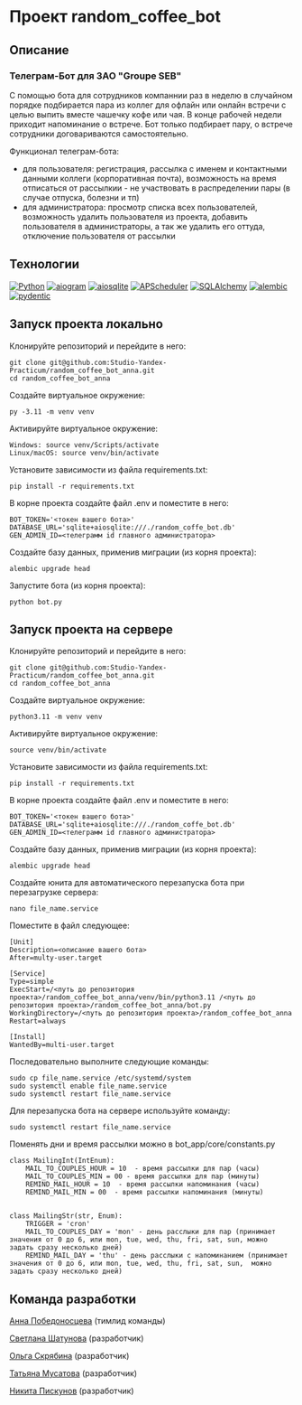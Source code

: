 # Проект random_coffee_bot

## Описание

### Телеграм-Бот для ЗАО "Groupe SEB" ###
С помощью бота для сотрудников компаннии раз в неделю в случайном порядке подбирается пара из коллег для офлайн или онлайн встречи с целью выпить вместе чашечку кофе или чая. В конце рабочей недели приходит напоминание о встрече. Бот только подбирает пару, о встрече сотрудники договариваются самостоятельно.

Функционал телеграм-бота:
- для пользователя: регистрация, рассылка с именем и контактными данными коллеги (корпоративная почта), возможность на время отписаться от рассылкии -  не участвовать в распределении пары (в случае отпуска, болезни и тп) 
- для администратора: просмотр списка всех пользователей, возможность удалить пользователя из проекта, добавить пользователя в администраторы, а так же удалить его оттуда, отключение пользователя от рассылки

## Технологии
[![Python](https://img.shields.io/badge/python-3.11-blue?logo=python)](https://www.python.org/)
[![aiogram](https://img.shields.io/badge/aiogram-3.4-blue)](https://docs.aiogram.dev/en/latest/)
[![aiosqlite](https://img.shields.io/badge/aiosqlite-blue)](https://pypi.org/project/aiosqlite/)
[![APScheduler](https://img.shields.io/badge/APScheduler-blue)](https://docs-python.ru/packages/modul-apscheduler-python/)
[![SQLAlchemy](https://img.shields.io/badge/SQLAlchemy-blue)](https://docs.sqlalchemy.org/en/20/)
[![alembic](https://img.shields.io/badge/alembic-blue)](https://alembic.sqlalchemy.org/en/latest/)
[![pydentic](https://img.shields.io/badge/pydentic-blue)](https://pydantic-docs.helpmanual.io/)


## Запуск проекта локально

Клонируйте репозиторий и перейдите в него:

```
git clone git@github.com:Studio-Yandex-Practicum/random_coffee_bot_anna.git
cd random_coffee_bot_anna
```

Создайте виртуальное окружение:
```
py -3.11 -m venv venv
```
Активируйте виртуальное окружение:
```
Windows: source venv/Scripts/activate
Linux/macOS: source venv/bin/activate
```
Установите зависимости из файла requirements.txt:
```
pip install -r requirements.txt
```
В корне проекта создайте файл .env и поместите в него:
```
BOT_TOKEN='<токен вашего бота>'
DATABASE_URL='sqlite+aiosqlite:///./random_coffe_bot.db'
GEN_ADMIN_ID=<телеграмм id главного администратора>
```
Создайте базу данных, применив миграции (из корня проекта):
```
alembic upgrade head
```
Запустите бота (из корня проекта):
```
python bot.py
```
## Запуск проекта на сервере
Клонируйте репозиторий и перейдите в него:
```
git clone git@github.com:Studio-Yandex-Practicum/random_coffee_bot_anna.git
cd random_coffee_bot_anna
```
Создайте виртуальное окружение:
```
python3.11 -m venv venv
```
Активируйте виртуальное окружение:
```
source venv/bin/activate
```
Установите зависимости из файла requirements.txt:
```
pip install -r requirements.txt
```
В корне проекта создайте файл .env и поместите в него:
```
BOT_TOKEN='<токен вашего бота>'
DATABASE_URL='sqlite+aiosqlite:///./random_coffe_bot.db'
GEN_ADMIN_ID=<телеграмм id главного администратора>
```
Создайте базу данных, применив миграции (из корня проекта):
```
alembic upgrade head
```
Создайте юнита для автоматического перезапуска бота при перезагрузке сервера:
```
nano file_name.service
```
Поместите в файл следующее:
```
[Unit]
Description=<описание вашего бота>
After=multy-user.target

[Service]
Type=simple
ExecStart=/<путь до репозитория проекта>/random_coffee_bot_anna/venv/bin/python3.11 /<путь до репозитория проекта>/random_coffee_bot_anna/bot.py
WorkingDirectory=/<путь до репозитория проекта>/random_coffee_bot_anna
Restart=always

[Install]
WantedBy=multi-user.target
```
Последовательно выполните следующие команды:
```
sudo cp file_name.service /etc/systemd/system
sudo systemctl enable file_name.service
sudo systemctl restart file_name.service
```
Для перезапуска бота на сервере используйте команду:
```
sudo systemctl restart file_name.service
```
Поменять дни и время рассылки можно в bot_app/core/constants.py
```
class MailingInt(IntEnum):
    MAIL_TO_COUPLES_HOUR = 10  - время рассылки для пар (часы)
    MAIL_TO_COUPLES_MIN = 00 - время рассылки для пар (минуты)
    REMIND_MAIL_HOUR = 10  - время рассылки напоминания (часы)
    REMIND_MAIL_MIN = 00  - время рассылки напоминания (минуты)


class MailingStr(str, Enum):
    TRIGGER = 'cron'
    MAIL_TO_COUPLES_DAY = 'mon' - день расслыки для пар (принимает значения от 0 до 6, или mon, tue, wed, thu, fri, sat, sun, можно задать сразу несколько дней)
    REMIND_MAIL_DAY = 'thu' - день расслыки с напоминанием (принимает значения от 0 до 6, или mon, tue, wed, thu, fri, sat, sun,  можно задать сразу несколько дней)
```


## Команда разработки

[Анна Победоносцева](https://github.com/ZebraHr) (тимлид команды)

[Светлана Шатунова](https://github.com/SvShatunova) (разработчик)

[Ольга Скрябина](https://github.com/ibonish) (разработчик)

[Татьяна Мусатова](https://github.com/Tatiana314) (разработчик)

[Никита Пискунов](https://github.com/Nikitkosss) (разработчик)
